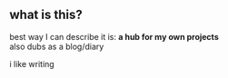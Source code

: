 ## what is this?
best way I can describe it is: **a hub for my own projects**  
also dubs as a blog/diary  
  
i like writing
